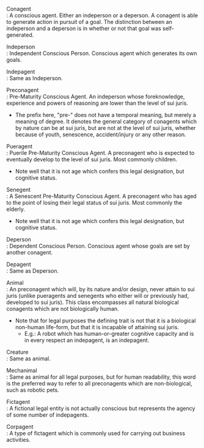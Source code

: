 Conagent  
: A conscious agent. Either an indeperson or a deperson. A conagent is able to generate action in pursuit of a goal. The distinction between an indeperson and a deperson is in whether or not that goal was self-generated.

Indeperson  
: Independent Conscious Person. Conscious agent which generates its own goals.

Indepagent  
: Same as Indeperson.

Preconagent  
: Pre-Maturity Conscious Agent. An indeperson whose foreknowledge, experience and powers of reasoning are lower than the level of sui juris.
- The prefix here, "pre-" does not have a temporal meaning, but merely a meaning of degree. It denotes the general category of conagents which by nature can be at sui juris, but are not at the level of sui juris, whether because of youth, senescence, accident/injury or any other reason.

Pueragent  
: Puerile Pre-Maturity Conscious Agent. A preconagent who is expected to eventually develop to the level of sui juris. Most commonly children.
- Note well that it is not age which confers this legal designation, but cognitive status.

Senegent  
: A Senescent Pre-Maturity Conscious Agent. A preconagent who has aged to the point of losing their legal status of sui juris. Most commonly the elderly.
- Note well that it is not age which confers this legal designation, but cognitive status.

Deperson  
: Dependent Conscious Person. Conscious agent whose goals are set by another conagent.

Depagent  
: Same as Deperson.

Animal  
: An preconagent which will, by its nature and/or design, never attain to sui juris (unlike pueragents and senegents who either will or previously had, developed to sui juris). This class encompasses all natural biological conagents which are not biologically human.
- Note that for legal purposes the defining trait is not that it is a biological non-human life-form, but that it is incapable of attaining sui juris.
  - E.g.: A robot which has human-or-greater cognitive capacity and is in every respect an indepagent, is an indepagent.

Creature  
: Same as animal.

Mechanimal  
: Same as animal for all legal purposes, but for human readability, this word is the preferred way to refer to all preconagents which are non-biological, such as robotic pets.

Fictagent  
: A fictional legal entity is not actually conscious but represents the agency of some number of indepagents.

Corpagent  
: A type of fictagent which is commonly used for carrying out business activities.
